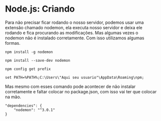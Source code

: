 <h1>Node.js: Criando </h1>

Para não precisar ficar rodando o nosso servidor, podemos usar uma extensão chamado nodemon, ela executa nosso servidor e deixa ele rodando e fica procurando as modificações.
Mas algumas vezes o nodemon não é instalado corretamente. Com isso utilizamos algumas formas.

````
npm install -g nodemon

npm install --save-dev nodemon

npm config get prefix

set PATH=%PATH%;C:\Users\"Aqui seu usuario"\AppData\Roaming\npm;
````

Mas mesmo com esses comando pode acontecer de não instalar corretamente e faltar colocar no package.json, com isso vai ter que colocar na mão. 

````
"dependencies": {
    "nodemon": "^3.0.1"	
}

````